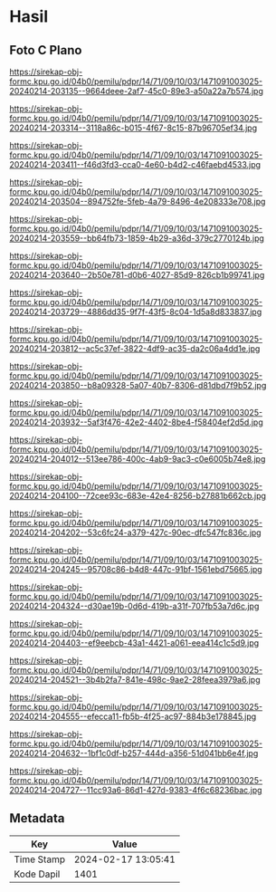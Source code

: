 # Hasil

## Foto C Plano

https://sirekap-obj-formc.kpu.go.id/04b0/pemilu/pdpr/14/71/09/10/03/1471091003025-20240214-203135--9664deee-2af7-45c0-89e3-a50a22a7b574.jpg

https://sirekap-obj-formc.kpu.go.id/04b0/pemilu/pdpr/14/71/09/10/03/1471091003025-20240214-203314--3118a86c-b015-4f67-8c15-87b96705ef34.jpg

https://sirekap-obj-formc.kpu.go.id/04b0/pemilu/pdpr/14/71/09/10/03/1471091003025-20240214-203411--f46d3fd3-cca0-4e60-b4d2-c46faebd4533.jpg

https://sirekap-obj-formc.kpu.go.id/04b0/pemilu/pdpr/14/71/09/10/03/1471091003025-20240214-203504--894752fe-5feb-4a79-8496-4e208333e708.jpg

https://sirekap-obj-formc.kpu.go.id/04b0/pemilu/pdpr/14/71/09/10/03/1471091003025-20240214-203559--bb64fb73-1859-4b29-a36d-379c2770124b.jpg

https://sirekap-obj-formc.kpu.go.id/04b0/pemilu/pdpr/14/71/09/10/03/1471091003025-20240214-203640--2b50e781-d0b6-4027-85d9-826cb1b99741.jpg

https://sirekap-obj-formc.kpu.go.id/04b0/pemilu/pdpr/14/71/09/10/03/1471091003025-20240214-203729--4886dd35-9f7f-43f5-8c04-1d5a8d833837.jpg

https://sirekap-obj-formc.kpu.go.id/04b0/pemilu/pdpr/14/71/09/10/03/1471091003025-20240214-203812--ac5c37ef-3822-4df9-ac35-da2c06a4dd1e.jpg

https://sirekap-obj-formc.kpu.go.id/04b0/pemilu/pdpr/14/71/09/10/03/1471091003025-20240214-203850--b8a09328-5a07-40b7-8306-d81dbd7f9b52.jpg

https://sirekap-obj-formc.kpu.go.id/04b0/pemilu/pdpr/14/71/09/10/03/1471091003025-20240214-203932--5af3f476-42e2-4402-8be4-f58404ef2d5d.jpg

https://sirekap-obj-formc.kpu.go.id/04b0/pemilu/pdpr/14/71/09/10/03/1471091003025-20240214-204012--513ee786-400c-4ab9-9ac3-c0e6005b74e8.jpg

https://sirekap-obj-formc.kpu.go.id/04b0/pemilu/pdpr/14/71/09/10/03/1471091003025-20240214-204100--72cee93c-683e-42e4-8256-b27881b662cb.jpg

https://sirekap-obj-formc.kpu.go.id/04b0/pemilu/pdpr/14/71/09/10/03/1471091003025-20240214-204202--53c6fc24-a379-427c-90ec-dfc547fc836c.jpg

https://sirekap-obj-formc.kpu.go.id/04b0/pemilu/pdpr/14/71/09/10/03/1471091003025-20240214-204245--95708c86-b4d8-447c-91bf-1561ebd75665.jpg

https://sirekap-obj-formc.kpu.go.id/04b0/pemilu/pdpr/14/71/09/10/03/1471091003025-20240214-204324--d30ae19b-0d6d-419b-a31f-707fb53a7d6c.jpg

https://sirekap-obj-formc.kpu.go.id/04b0/pemilu/pdpr/14/71/09/10/03/1471091003025-20240214-204403--ef9eebcb-43a1-4421-a061-eea414c1c5d9.jpg

https://sirekap-obj-formc.kpu.go.id/04b0/pemilu/pdpr/14/71/09/10/03/1471091003025-20240214-204521--3b4b2fa7-841e-498c-9ae2-28feea3979a6.jpg

https://sirekap-obj-formc.kpu.go.id/04b0/pemilu/pdpr/14/71/09/10/03/1471091003025-20240214-204555--efecca11-fb5b-4f25-ac97-884b3e178845.jpg

https://sirekap-obj-formc.kpu.go.id/04b0/pemilu/pdpr/14/71/09/10/03/1471091003025-20240214-204632--1bf1c0df-b257-444d-a356-51d041bb6e4f.jpg

https://sirekap-obj-formc.kpu.go.id/04b0/pemilu/pdpr/14/71/09/10/03/1471091003025-20240214-204727--11cc93a6-86d1-427d-9383-4f6c68236bac.jpg


## Metadata

| Key        | Value               |
| ---------- | ------------------- |
| Time Stamp | 2024-02-17 13:05:41 |
| Kode Dapil | 1401                |



